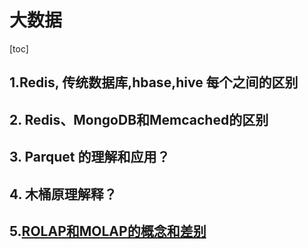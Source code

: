 # 大数据

[toc]

## 1.Redis, 传统数据库,hbase,hive  每个之间的区别

## 2. Redis、MongoDB和Memcached的区别

## 3. Parquet 的理解和应用？

## 4. 木桶原理解释？

## 5.[ROLAP和MOLAP的概念和差别](https://www.cnblogs.com/8899man/p/5863814.html)

